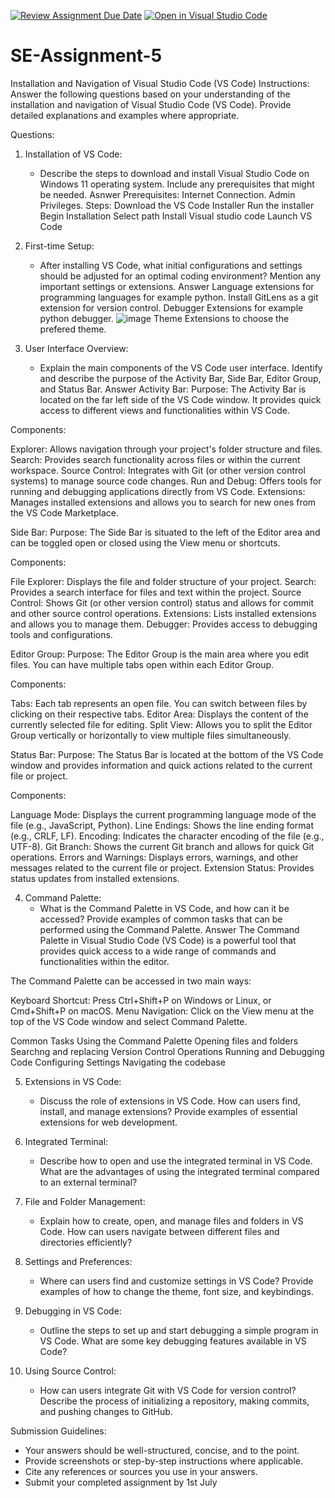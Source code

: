 [![Review Assignment Due Date](https://classroom.github.com/assets/deadline-readme-button-22041afd0340ce965d47ae6ef1cefeee28c7c493a6346c4f15d667ab976d596c.svg)](https://classroom.github.com/a/XoLGRbHq)
[![Open in Visual Studio Code](https://classroom.github.com/assets/open-in-vscode-2e0aaae1b6195c2367325f4f02e2d04e9abb55f0b24a779b69b11b9e10269abc.svg)](https://classroom.github.com/online_ide?assignment_repo_id=15276503&assignment_repo_type=AssignmentRepo)
# SE-Assignment-5
Installation and Navigation of Visual Studio Code (VS Code)
 Instructions:
Answer the following questions based on your understanding of the installation and navigation of Visual Studio Code (VS Code). Provide detailed explanations and examples where appropriate.

 Questions:

1. Installation of VS Code:
   - Describe the steps to download and install Visual Studio Code on Windows 11 operating system. Include any prerequisites that might be needed.
 Asnwer
Prerequisites:
Internet Connection.
Admin Privileges.
Steps:
Download the VS Code Installer
Run the installer
Begin Installation
Select path
Install Visual studio code
Launch VS Code

2. First-time Setup:
   - After installing VS Code, what initial configurations and settings should be adjusted for an optimal coding environment? Mention any important settings or extensions.
 Answer
Language extensions for programming languages for example python.
Install GitLens as a git extension for version control.
Debugger Extensions for example python debugger.
![image](https://github.com/africiak/se-assignment-5-africiak/assets/97400128/b8256800-0455-4154-aacb-8c844e98eefe)
Theme Extensions to choose the prefered theme.

3. User Interface Overview:
   - Explain the main components of the VS Code user interface. Identify and describe the purpose of the Activity Bar, Side Bar, Editor Group, and Status Bar.
Answer
Activity Bar:
Purpose: The Activity Bar is located on the far left side of the VS Code window. It provides quick access to different views and functionalities within VS Code.

Components:

Explorer: Allows navigation through your project's folder structure and files.
Search: Provides search functionality across files or within the current workspace.
Source Control: Integrates with Git (or other version control systems) to manage source code changes.
Run and Debug: Offers tools for running and debugging applications directly from VS Code.
Extensions: Manages installed extensions and allows you to search for new ones from the VS Code Marketplace.


Side Bar:
Purpose: The Side Bar is situated to the left of the Editor area and can be toggled open or closed using the View menu or shortcuts.

Components:

File Explorer: Displays the file and folder structure of your project.
Search: Provides a search interface for files and text within the project.
Source Control: Shows Git (or other version control) status and allows for commit and other source control operations.
Extensions: Lists installed extensions and allows you to manage them.
Debugger: Provides access to debugging tools and configurations.


Editor Group:
Purpose: The Editor Group is the main area where you edit files. You can have multiple tabs open within each Editor Group.

Components:
 
Tabs: Each tab represents an open file. You can switch between files by clicking on their respective tabs.
Editor Area: Displays the content of the currently selected file for editing.
Split View: Allows you to split the Editor Group vertically or horizontally to view multiple files simultaneously.

Status Bar:
Purpose: The Status Bar is located at the bottom of the VS Code window and provides information and quick actions related to the current file or project.

Components:

Language Mode: Displays the current programming language mode of the file (e.g., JavaScript, Python).
Line Endings: Shows the line ending format (e.g., CRLF, LF).
Encoding: Indicates the character encoding of the file (e.g., UTF-8).
Git Branch: Shows the current Git branch and allows for quick Git operations.
Errors and Warnings: Displays errors, warnings, and other messages related to the current file or project.
Extension Status: Provides status updates from installed extensions.

                                                           
4. Command Palette:
   - What is the Command Palette in VS Code, and how can it be accessed? Provide examples of common tasks that can be performed using the Command Palette.
Answer
The Command Palette in Visual Studio Code (VS Code) is a powerful tool that provides quick access to a wide range of commands and functionalities within the editor.

The Command Palette can be accessed in two main ways:

Keyboard Shortcut: Press Ctrl+Shift+P on Windows or Linux, or Cmd+Shift+P on macOS.
Menu Navigation: Click on the View menu at the top of the VS Code window and select Command Palette.

Common Tasks Using the Command Palette
Opening files and folders
Searchng and replacing
Version Control Operations
Running and Debugging Code
Configuring Settings
Navigating the codebase

5. Extensions in VS Code:
   - Discuss the role of extensions in VS Code. How can users find, install, and manage extensions? Provide examples of essential extensions for web development.

6. Integrated Terminal:
   - Describe how to open and use the integrated terminal in VS Code. What are the advantages of using the integrated terminal compared to an external terminal?

7. File and Folder Management:
   - Explain how to create, open, and manage files and folders in VS Code. How can users navigate between different files and directories efficiently?

8. Settings and Preferences:
   - Where can users find and customize settings in VS Code? Provide examples of how to change the theme, font size, and keybindings.

9. Debugging in VS Code:
   - Outline the steps to set up and start debugging a simple program in VS Code. What are some key debugging features available in VS Code?

10. Using Source Control:
    - How can users integrate Git with VS Code for version control? Describe the process of initializing a repository, making commits, and pushing changes to GitHub.

 Submission Guidelines:
- Your answers should be well-structured, concise, and to the point.
- Provide screenshots or step-by-step instructions where applicable.
- Cite any references or sources you use in your answers.
- Submit your completed assignment by 1st July 

